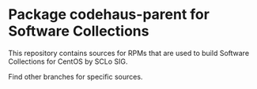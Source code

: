 # Package codehaus-parent for Software Collections

This repository contains sources for RPMs that are used
to build Software Collections for CentOS by SCLo SIG.

Find other branches for specific sources.

